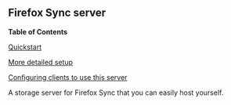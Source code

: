 ## Firefox Sync server

**Table of Contents**

[Quickstart](#module-services-firefox-syncserver-quickstart)

[More detailed setup](#module-services-firefox-syncserver-configuration)

[Configuring clients to use this server](#module-services-firefox-syncserver-clients)

A storage server for Firefox Sync that you can easily host yourself.
